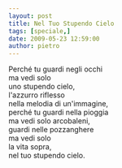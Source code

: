 ```yaml
---
layout: post
title: Nel Tuo Stupendo Cielo
tags: [speciale,]
date: 2009-05-23 12:59:00
author: pietro
---
```

Perché tu guardi negli occhi<br/>ma vedi solo<br/>uno stupendo cielo,<br/>l'azzurro riflesso<br/>nella melodia di un'immagine,<br/>perché tu guardi nella pioggia<br/>ma vedi solo arcobaleni,<br/>guardi nelle pozzanghere<br/>ma vedi solo<br/>la vita sopra,<br/>nel tuo stupendo cielo.
